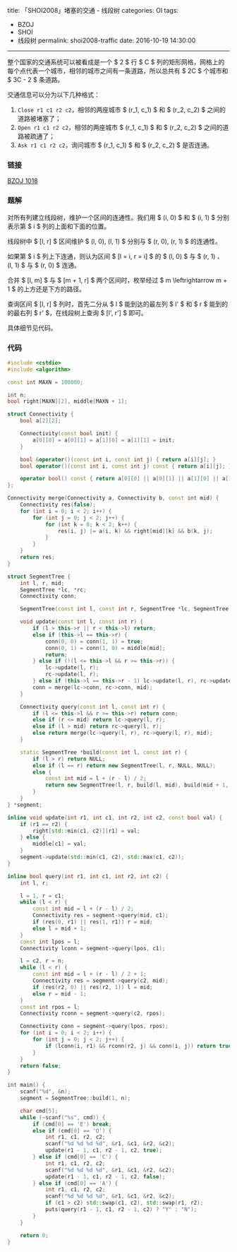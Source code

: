 title: 「SHOI2008」堵塞的交通 - 线段树
categories: OI
tags: 
  - BZOJ
  - SHOI
  - 线段树
permalink: shoi2008-traffic
date: 2016-10-19 14:30:00
---

整个国家的交通系统可以被看成是一个 $ 2 $ 行 $ C $ 列的矩形网格，网格上的每个点代表一个城市，相邻的城市之间有一条道路，所以总共有 $ 2C $ 个城市和 $ 3C - 2 $ 条道路。

交通信息可以分为以下几种格式：
1. `Close r1 c1 r2 c2`，相邻的两座城市 $ (r_1, c_1) $ 和 $ (r_2, c_2) $ 之间的道路被堵塞了；
2. `Open r1 c1 r2 c2`，相邻的两座城市 $ (r_1, c_1) $ 和 $ (r_2, c_2) $ 之间的道路被疏通了；
3. `Ask r1 c1 r2 c2`，询问城市 $ (r_1, c_1) $ 和 $ (r_2, c_2) $ 是否连通。

<!-- more -->

### 链接
[BZOJ 1018](http://www.lydsy.com/JudgeOnline/problem.php?id=1018)

### 题解
对所有列建立线段树，维护一个区间的连通性。我们用 $ (i, 0) $ 和 $ (i, 1) $ 分别表示第 $ i $ 列的上面和下面的位置。

线段树中 $ [l, r] $ 区间维护 $ (l, 0), (l, 1) $ 分别与 $ (r, 0), (r, 1) $ 的连通性。

如果第 $ i $ 列上下连通，则认为区间 $ [l = i, r = i] $ 的 $ (l, 0) $ 与 $ (r, 1) $、$ (l, 1) $ 与 $ (r, 0) $ 连通。

合并 $ [l, m] $ 与 $ [m + 1, r] $ 两个区间时，枚举经过 $ m \leftrightarrow m + 1 $ 的上方还是下方的路径。

查询区间 $ [l, r] $ 列时，首先二分从 $ l $ 能到达的最左列 $ l' $ 和 $ r $ 能到的的最右列 $ r' $，在线段树上查询 $ [l', r'] $ 即可。

具体细节见代码。

### 代码
```c++
#include <cstdio>
#include <algorithm>

const int MAXN = 100000;

int n;
bool right[MAXN][2], middle[MAXN + 1];

struct Connectivity {
	bool a[2][2];

	Connectivity(const bool init) {
		a[0][0] = a[0][1] = a[1][0] = a[1][1] = init;
	}

	bool &operator()(const int i, const int j) { return a[i][j]; }
	bool operator()(const int i, const int j) const { return a[i][j]; }

	operator bool() const { return a[0][0] || a[0][1] || a[1][0] || a[1][1]; }
};

Connectivity merge(Connectivity a, Connectivity b, const int mid) {
	Connectivity res(false);
	for (int i = 0; i < 2; i++) {
		for (int j = 0; j < 2; j++) {
			for (int k = 0; k < 2; k++) {
				res(i, j) |= a(i, k) && right[mid][k] && b(k, j);
			}
		}
	}
	return res;
}

struct SegmentTree {
	int l, r, mid;
	SegmentTree *lc, *rc;
	Connectivity conn;

	SegmentTree(const int l, const int r, SegmentTree *lc, SegmentTree *rc) : l(l), r(r), mid(l + (r - l) / 2), lc(lc), rc(rc), conn(l == r) {}

	void update(const int l, const int r) {
		if (l > this->r || r < this->l) return;
		else if (this->l == this->r) {
			conn(0, 0) = conn(1, 1) = true;
			conn(0, 1) = conn(1, 0) = middle[mid];
			return;
		} else if (!(l <= this->l && r >= this->r)) {
			lc->update(l, r);
			rc->update(l, r);
		} else if (this->l == this->r - 1) lc->update(l, r), rc->update(l, r);
		conn = merge(lc->conn, rc->conn, mid);
	}

	Connectivity query(const int l, const int r) {
		if (l <= this->l && r >= this->r) return conn;
		else if (r <= mid) return lc->query(l, r);
		else if (l > mid) return rc->query(l, r);
		else return merge(lc->query(l, r), rc->query(l, r), mid);
	}

	static SegmentTree *build(const int l, const int r) {
		if (l > r) return NULL;
		else if (l == r) return new SegmentTree(l, r, NULL, NULL);
		else {
			const int mid = l + (r - l) / 2;
			return new SegmentTree(l, r, build(l, mid), build(mid + 1, r));
		}
	}
} *segment;

inline void update(int r1, int c1, int r2, int c2, const bool val) {
	if (r1 == r2) {
		right[std::min(c1, c2)][r1] = val;
	} else {
		middle[c1] = val;
	}
	segment->update(std::min(c1, c2), std::max(c1, c2));
}

inline bool query(int r1, int c1, int r2, int c2) {
	int l, r;

	l = 1, r = c1;
	while (l < r) {
		const int mid = l + (r - l) / 2;
		Connectivity res = segment->query(mid, c1);
		if (res(0, r1) || res(1, r1)) r = mid;
		else l = mid + 1;
	}
	const int lpos = l;
	Connectivity lconn = segment->query(lpos, c1);

	l = c2, r = n;
	while (l < r) {
		const int mid = l + (r - l) / 2 + 1;
		Connectivity res = segment->query(c2, mid);
		if (res(r2, 0) || res(r2, 1)) l = mid;
		else r = mid - 1;
	}
	const int rpos = l;
	Connectivity rconn = segment->query(c2, rpos);

	Connectivity conn = segment->query(lpos, rpos);
	for (int i = 0; i < 2; i++) {
		for (int j = 0; j < 2; j++) {
			if (lconn(i, r1) && rconn(r2, j) && conn(i, j)) return true;
		}
	}
	return false;
}

int main() {
	scanf("%d", &n);
	segment = SegmentTree::build(1, n);

	char cmd[5];
	while (~scanf("%s", cmd)) {
		if (cmd[0] == 'E') break;
		else if (cmd[0] == 'O') {
			int r1, c1, r2, c2;
			scanf("%d %d %d %d", &r1, &c1, &r2, &c2);
			update(r1 - 1, c1, r2 - 1, c2, true);
		} else if (cmd[0] == 'C') {
			int r1, c1, r2, c2;
			scanf("%d %d %d %d", &r1, &c1, &r2, &c2);
			update(r1 - 1, c1, r2 - 1, c2, false);
		} else if (cmd[0] == 'A') {
			int r1, c1, r2, c2;
			scanf("%d %d %d %d", &r1, &c1, &r2, &c2);
			if (c1 > c2) std::swap(c1, c2), std::swap(r1, r2);
			puts(query(r1 - 1, c1, r2 - 1, c2) ? "Y" : "N");
		}
	}

	return 0;
}
```